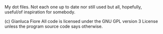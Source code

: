 My dot files. Not each one up to date nor still used but all, hopefully, 
useful/of inspiration for somebody.

(c) Gianluca Fiore
All code is licensed under the GNU GPL version 3 License unless the program 
source code says otherwise.
